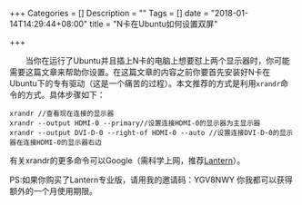 +++
Categories = []
Description = ""
Tags = []
date = "2018-01-14T14:29:44+08:00"
title = "N卡在Ubuntu如何设置双屏"

+++

&emsp;&emsp;当你在运行了Ubuntu并且插上N卡的电脑上想要怼上两个显示器时，你可能需要这篇文章来帮助你设置。在这篇文章的内容之前你要首先安装好N卡在Ubuntu下的专有驱动（这是一个痛苦的过程）。本文推荐的方式是利用```xrandr```命令的方式。具体步骤如下：
```
xrandr //查看现在连接的显示器 
xrandr --output HDMI-0 --primary//设置连接HDMI-0的显示器为主显示器 
xrandr --output DVI-D-0 --right-of HDMI-0 --auto //设置连接DVI-D-0的显示器在连接HDMI-0的显示器右边
```
有关xrandr的更多命令可以Google（需科学上网，推荐[Lantern](https://github.com/getlantern/forum)）。

PS:如果你购买了Lantern专业版，请用我的邀请码：YGV8NWY 你我都可以获得额外的一个月使用期限。
